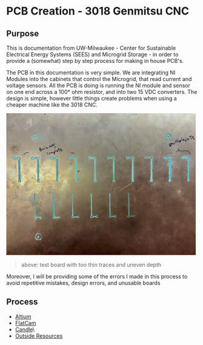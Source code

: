 # PCB Creation - 3018 Genmitsu CNC

## Purpose
This is documentation from UW-Milwaukee - Center for Sustainable Electrical Energy Systems (SEES) and Microgrid Storage - in order to provide a (somewhat) step by step process for making in house PCB's. 

The PCB in this documentation is very simple. We are integrating NI Modules into the cabinets that control the Microgrid, that read current and voltage sensors. All the PCB is doing is running the NI module and sensor on one end across a 100* ohm resistor, and into two 15 VDC converters. The design is simple, however little things create problems when using a cheaper machine like the 3018 CNC.  

[<img src= "./process1.png">]()
> above: test board with too thin traces and uneven depth


Moreover, I will be providing some of the errors I made in this process to avoid repetitive mistakes, design errors, and unusable boards

## Process
* [Altium](./altium.md)
* [FlatCam](./flatcam.md)
* [Candle](./Grbl_candle.md)\
* [Outside Resources](./resourcesandlinks.md)


